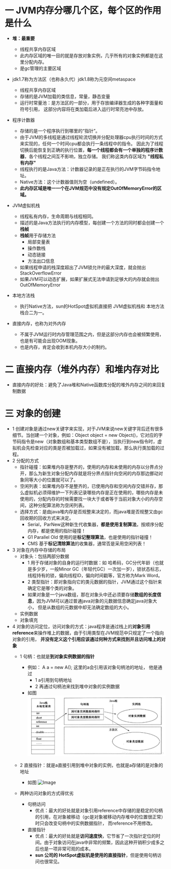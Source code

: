 # 一 JVM内存分哪几个区，每个区的作用是什么
- **堆：最重要**
    - 线程共享内存区域
    - 此内存区域的唯一目的就是存放对象实例，几乎所有的对象实例都是在这里分配内存。
    - 是gc管理的主要区域
 
- jdk1.7称为方法区（也称永久代）jdk1.8称为元空间metaspace
    - 线程共享内存区域 
    - 存储的是JVM加载的类信息，常量，静态变量
    - 运行时常量池：是方法区的一部分，用于存放编译器生成的各种字面量和符号引用， 这部分内容将在类加载后进入运行时常亮池中存放。

- 程序计数器
    - 存储的是一个程序执行到哪里的“指针”。
    - 由于JVM的多线程是通过线程轮流切换并分配处理器cpu执行时间的方式来实现的，任何一个时间cpu都会执行一条线程中的指令。
        因此为了线程切换后能恢复到正确的执行位置，**每一个线程都会有一个单独的程序计数器**，各个线程之间互不影响，独立存储。
        我们称这类内存区域为 **"线程私有内存"**
    - 线程执行的是Java方法：计数器记录的是正在执行的JVM字节码指令地址。
    - Native方法：这个计数器值则为空（undefined）。
    - **此内存区域是唯一一个在JVM规范中没有规定OutOfMemoryError的区域。**
    
- JVM虚拟机栈
    - 线程私有内存，生命周期与线程相同。
    - 描述的是Java方法执行的内存模型，每创建一个方法的同时都会创建一个**栈帧**
    - **栈帧**用于存储方法
        - 局部变量表
        - 操作数栈
        - 动态链接
        - 方法出口信息
    - 如果线程申请的栈深度超出了JVM锁允许的最大深度，就会抛出StackOverflowError
    - 如果JVM可以动态扩展，如果扩展式无法申请到足够大的内存就会抛出OutOfMemoryError
- 本地方法栈
    - 执行Native方法，sun的HotSpot虚拟机直接把   JVM虚拟机栈和 本地方法栈合二为一。

- 直接内存，也称为对外内存
    - 不属于JVM运行时内存管理范围之内，但是这部分内存也会被频繁使用，也是有可能会出现OOM现象。
    - 也是内存，肯定会收到本机内存大小的制约。
    
    

# 二 直接内存（堆外内存）和堆内存对比
- 直接内存的好处：避免了Java堆和Native函数库分配的堆外内存之间的来回复制数据

# 三 对象的创建
- 1 创建对象是通过new关键字来实现，对于JVM来说new关键字背后还有很多细节。当创建一个对象，例如：Object object = new Object()，它对应的字节码指令是new（对象数组和基本类型数组不是），当执行到new指令时，虚拟机会先检查对应的类是否被加载过，如果没有被加载，那么执行类加载的过程。
- 2 分配的方式
    - 指针碰撞：如果堆内存是整齐的，使用的内存和未使用的内存以分界点分开，那么为新生对象分配内存就是将分界点指针向空闲的内存那边挪动对象同等大小的位置就可以了。
    - 空闲列表：如果堆内存不是整齐的，已使用内存和空闲内存交错并存，那么虚拟机必须得维护一下列表记录哪些内存是正在使用的，哪些内存是未使用的，分配内存的时候需要找一块大于或者等于当前对象大小的内存空间，这种分配算法称为空闲列表。
    - 选择方式：是由java堆内存是否规整来决定的，而java堆是否规整又由gc回收期的回收方式来决定。
        - Serial，ParNew这种新生代收集器，**都是使用复制算法**，按顺序分配内存，都是使用的指针碰撞！
        - G1 Parallel Old 使用的是**标记整理算法**，也是使用的指针碰撞！
        - CMS 基于**标记清除算法**的收集器，通常否是采用空闲列表！
- 3 对象在内存中存储的布局
    - 对象头：包括两部分数据
        - 1 用于存储对象的自身的运行时数据：如 哈希码，GC分代年龄（也就是多少岁，一般Minor GC（年轻代GC）一次加一岁），锁状态标志，线程持有的锁，偏向线程ID，偏向时间戳等，官方称为Mark Word。
        - 2 类型指针：即对象指向它的类元数据的指针，JVM通过这个指针来确定它是哪个类的对象。
        - 如果对象是一个java数组，那在对象头中还必须要存储**数组的长度信息**，因为JVM可以通过普通java对象的元数据信息确定java对象大小，
        但是从数组的元数据中却无法确定数组的大小。
    - 实例数据
    - 对象填充 
- 4 对象的访问定位，访问对象的方式：java程序是通过栈上的**对象引用reference**来操作堆上的数据，由于引用类型在JVM规范中只规定了一个指向对象的引用，
    **并没有定义这个引用应该通过何种方式来找到并且访问堆上的对象**
    - 1 句柄：也就是**到对象实例数据的指针**
        - 例如： A a = new A(); 这里的a会引用该对象句柄池的地址， 他是通过
            - 1 a引用到句柄地址
            - 2 再通过句柄池来找到堆中对象的实例数据
        - 如图
        ![Image](https://raw.githubusercontent.com/chenyunbin777/cyb_springboot_test/master/JVM/JVM%E5%9B%BE%E7%89%87/句柄引用.png)

    - 2 直接指针：就是a直接引用到堆中对象的实例，也就是a存储的是对象的地址
        - 如图
        ![Image](https://raw.githubusercontent.com/chenyunbin777/cyb_springboot_test/master/JVM/JVM%E5%9B%BE%E7%89%87/直接引用.png)

    - 两种访问对象的方式得优劣
        - 句柄访问
            - 优点：最大的好处就是对象引用reference中存储的是稳定的句柄的引用，在对象被移动（gc是对象被移动内存堆中的位置很正常）时只会改变句柄中的实例数据指针，
            而reference不用修改。
        - 直接指针
            - 优点：最大的好处就是**访问速度快**，它节省了一次指针定位的时间。由于对象访问在java中非常的频繁，因此这种开销积少成多之后也是一项非常可观的成本。
            - **sun 公司的 HotSpot虚拟机是使用的直接指针**，但是使用句柄访问也很常见。
            
            
